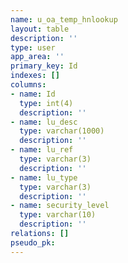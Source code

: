 ```yaml
---
name: u_oa_temp_hnlookup
layout: table
description: ''
type: user
app_area: ''
primary_key: Id
indexes: []
columns:
- name: Id
  type: int(4)
  description: ''
- name: lu_desc
  type: varchar(1000)
  description: ''
- name: lu_ref
  type: varchar(3)
  description: ''
- name: lu_type
  type: varchar(3)
  description: ''
- name: security_level
  type: varchar(10)
  description: ''
relations: []
pseudo_pk: 
---
```


